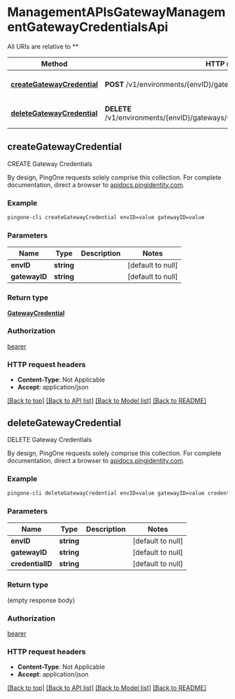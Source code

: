 # ManagementAPIsGatewayManagementGatewayCredentialsApi

All URIs are relative to **

Method | HTTP request | Description
------------- | ------------- | -------------
[**createGatewayCredential**](ManagementAPIsGatewayManagementGatewayCredentialsApi.md#createGatewayCredential) | **POST** /v1/environments/{envID}/gateways/{gatewayID}/credentials | CREATE Gateway Credentials
[**deleteGatewayCredential**](ManagementAPIsGatewayManagementGatewayCredentialsApi.md#deleteGatewayCredential) | **DELETE** /v1/environments/{envID}/gateways/{gatewayID}/credentials/{credentialID} | DELETE Gateway Credentials



## createGatewayCredential

CREATE Gateway Credentials

By design, PingOne requests solely comprise this collection. For complete documentation, direct a browser to <a href='https://apidocs.pingidentity.com/pingone/platform/v1/api/'>apidocs.pingidentity.com</a>.

### Example

```bash
pingone-cli createGatewayCredential envID=value gatewayID=value
```

### Parameters


Name | Type | Description  | Notes
------------- | ------------- | ------------- | -------------
 **envID** | **string** |  | [default to null]
 **gatewayID** | **string** |  | [default to null]

### Return type

[**GatewayCredential**](GatewayCredential.md)

### Authorization

[bearer](../README.md#bearer)

### HTTP request headers

- **Content-Type**: Not Applicable
- **Accept**: application/json

[[Back to top]](#) [[Back to API list]](../README.md#documentation-for-api-endpoints) [[Back to Model list]](../README.md#documentation-for-models) [[Back to README]](../README.md)


## deleteGatewayCredential

DELETE Gateway Credentials

By design, PingOne requests solely comprise this collection. For complete documentation, direct a browser to <a href='https://apidocs.pingidentity.com/pingone/platform/v1/api/'>apidocs.pingidentity.com</a>.

### Example

```bash
pingone-cli deleteGatewayCredential envID=value gatewayID=value credentialID=value
```

### Parameters


Name | Type | Description  | Notes
------------- | ------------- | ------------- | -------------
 **envID** | **string** |  | [default to null]
 **gatewayID** | **string** |  | [default to null]
 **credentialID** | **string** |  | [default to null]

### Return type

(empty response body)

### Authorization

[bearer](../README.md#bearer)

### HTTP request headers

- **Content-Type**: Not Applicable
- **Accept**: application/json

[[Back to top]](#) [[Back to API list]](../README.md#documentation-for-api-endpoints) [[Back to Model list]](../README.md#documentation-for-models) [[Back to README]](../README.md)

